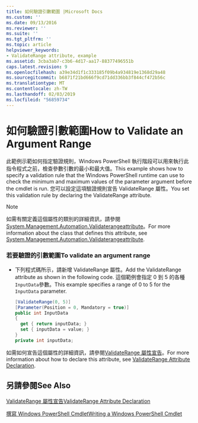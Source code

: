 ```yaml
---
title: 如何驗證引數範圍 |Microsoft Docs
ms.custom: ''
ms.date: 09/13/2016
ms.reviewer: ''
ms.suite: ''
ms.tgt_pltfrm: ''
ms.topic: article
helpviewer_keywords:
- ValidateRange attribute, example
ms.assetid: 3cba3ab7-c3b6-4d17-aa17-88377496551b
caps.latest.revision: 9
ms.openlocfilehash: a39e34d1f1c333185f09b4a934819e1368d29a48
ms.sourcegitcommit: b6871f21bd666f9cd71dd336bb3f844cf472b56c
ms.translationtype: MT
ms.contentlocale: zh-TW
ms.lasthandoff: 02/03/2019
ms.locfileid: "56859734"
---
```

# <a name="how-to-validate-an-argument-range"></a><span data-ttu-id="5a8e0-102">如何驗證引數範圍</span><span class="sxs-lookup"><span data-stu-id="5a8e0-102">How to Validate an Argument Range</span></span>

<span data-ttu-id="5a8e0-103">此範例示範如何指定驗證規則，Windows PowerShell 執行階段可以用來執行此指令程式之前，檢查參數引數的最小和最大值。</span><span class="sxs-lookup"><span data-stu-id="5a8e0-103">This example shows how to specify a validation rule that the Windows PowerShell runtime can use to check the minimum and maximum values of the parameter argument before the cmdlet is run.</span></span> <span data-ttu-id="5a8e0-104">您可以設定這項驗證規則宣告 ValidateRange 屬性。</span><span class="sxs-lookup"><span data-stu-id="5a8e0-104">You set this validation rule by declaring the ValidateRange attribute.</span></span>

> [!NOTE]
> <span data-ttu-id="5a8e0-105">如需有關定義這個屬性的類別的詳細資訊，請參閱[System.Management.Automation.Validaterangeattribute](/dotnet/api/System.Management.Automation.ValidateRangeAttribute)。</span><span class="sxs-lookup"><span data-stu-id="5a8e0-105">For more information about the class that defines this attribute, see [System.Management.Automation.Validaterangeattribute](/dotnet/api/System.Management.Automation.ValidateRangeAttribute).</span></span>

### <a name="to-validate-an-argument-range"></a><span data-ttu-id="5a8e0-106">若要驗證的引數範圍</span><span class="sxs-lookup"><span data-stu-id="5a8e0-106">To validate an argument range</span></span>

- <span data-ttu-id="5a8e0-107">下列程式碼所示，請新增 ValidateRange 屬性。</span><span class="sxs-lookup"><span data-stu-id="5a8e0-107">Add the ValidateRange attribute as shown in the following code.</span></span> <span data-ttu-id="5a8e0-108">這個範例會指定 0 到 5 的各種`InputData`參數。</span><span class="sxs-lookup"><span data-stu-id="5a8e0-108">This example specifies a range of 0 to 5 for the `InputData` parameter.</span></span>

    ```csharp
    [ValidateRange(0, 5)]
    [Parameter(Position = 0, Mandatory = true)]
    public int InputData
    {
      get { return inputData; }
      set { inputData = value; }
    }
    private int inputData;
    ```

<span data-ttu-id="5a8e0-109">如需如何宣告這個屬性的詳細資訊，請參閱[ValidateRange 屬性宣告](./validaterange-attribute-declaration.md)。</span><span class="sxs-lookup"><span data-stu-id="5a8e0-109">For more information about how to declare this attribute, see [ValidateRange Attribute Declaration](./validaterange-attribute-declaration.md).</span></span>

## <a name="see-also"></a><span data-ttu-id="5a8e0-110">另請參閱</span><span class="sxs-lookup"><span data-stu-id="5a8e0-110">See Also</span></span>

[<span data-ttu-id="5a8e0-111">ValidateRange 屬性宣告</span><span class="sxs-lookup"><span data-stu-id="5a8e0-111">ValidateRange Attribute Declaration</span></span>](./validaterange-attribute-declaration.md)

[<span data-ttu-id="5a8e0-112">撰寫 Windows PowerShell Cmdlet</span><span class="sxs-lookup"><span data-stu-id="5a8e0-112">Writing a Windows PowerShell Cmdlet</span></span>](./writing-a-windows-powershell-cmdlet.md)
